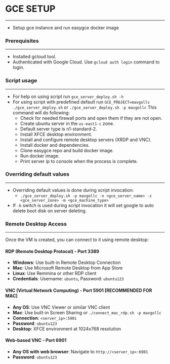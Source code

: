 # GCE SETUP
-----------

  * Setup gce instance and run easygce docker image

### Prerequisites
-----------------

  * Installed gcloud tool.
  * Authenticated with Google Cloud. Use `gcloud auth login` command to login.

### Script usage
----------------

  * For help on using script run `gce_server_deploy.sh -h`
  * For using script with predefined default run `GCE_PROJECT=mavgollc ./gce_server_deploy.sh` or `./gce_server_deploy.sh -p mavgollc` This command will do following:
    * Check for needed firewall ports and open them if they are not open.
    * Create ubuntu server in the `us-east1-c` zone.
    * Default server type is n1-standard-2.
    * Install XFCE desktop environment.
    * Install and configure remote desktop servers (XRDP and VNC).
    * Install docker and dependencies.
    * Clone easygce repo and build docker image.
    * Run docker image.
    * Print server ip to console when the process is complete.
  
### Overriding default values
-----------------------------

  * Overriding default values is done during script invocation:
    * `./gce_server_deploy.sh -p mavgollc -n <gce_server_name> -z <gce_server_zone> -m <gce_machine_type>`
  * If `-b` switch is used during script invocation it will set google to auto delete boot disk on server deleting.

### Remote Desktop Access
---------------------

Once the VM is created, you can connect to it using remote desktop:

#### RDP (Remote Desktop Protocol) - Port 3389
* **Windows**: Use built-in Remote Desktop Connection
* **Mac**: Use Microsoft Remote Desktop from App Store
* **Linux**: Use Remmina or other RDP client
* **Credentials**: Username: `ubuntu`, Password: `ubuntu123`

#### VNC (Virtual Network Computing) - Port 5901 [RECOMMENDED FOR MAC]
* **Any OS**: Use VNC Viewer or similar VNC client
* **Mac**: Use built-in Screen Sharing or `./connect_mac_rdp.sh -p mavgollc`
* **Connection**: `<server_ip>:5901`
* **Password**: `ubuntu123`
* **Desktop**: XFCE environment at 1024x768 resolution

#### Web-based VNC - Port 6901
* **Any OS with web browser**: Navigate to `http://<server_ip>:6901`
* **Password**: `ubuntu123`
